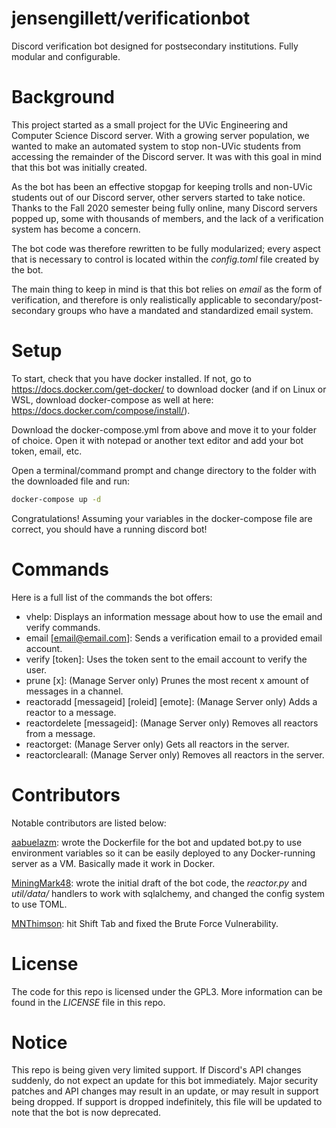 # jensengillett/verificationbot
Discord verification bot designed for postsecondary institutions. Fully modular and configurable.

# Background
This project started as a small project for the UVic Engineering and Computer Science Discord server. With a growing server population, we wanted to make an automated system to stop non-UVic students from accessing the remainder of the Discord server. It was with this goal in mind that this bot was initially created.

As the bot has been an effective stopgap for keeping trolls and non-UVic students out of our Discord server, other servers started to take notice. Thanks to the Fall 2020 semester being fully online, many Discord servers popped up, some with thousands of members, and the lack of a verification system has become a concern.

The bot code was therefore rewritten to be fully modularized; every aspect that is necessary to control is located within the *config.toml* file created by the bot.

The main thing to keep in mind is that this bot relies on *email* as the form of verification, and therefore is only realistically applicable to secondary/post-secondary groups who have a mandated and standardized email system.

# Setup
To start, check that you have docker installed. If not, go to https://docs.docker.com/get-docker/ to download docker (and if on Linux or WSL, download docker-compose as well at here: https://docs.docker.com/compose/install/).

Download the docker-compose.yml from above and move it to your folder of choice. Open it with notepad or another text editor and add your bot token, email, etc.

Open a terminal/command prompt and change directory to the folder with the downloaded file and run:
```bash
docker-compose up -d
```
Congratulations! Assuming your variables in the docker-compose file are correct, you should have a running discord bot!

# Commands
Here is a full list of the commands the bot offers:
- vhelp: Displays an information message about how to use the email and verify commands.
- email [email@email.com]: Sends a verification email to a provided email account.
- verify [token]: Uses the token sent to the email account to verify the user.
- prune [x]: (Manage Server only) Prunes the most recent x amount of messages in a channel.
- reactoradd [messageid] [roleid] [emote]: (Manage Server only) Adds a reactor to a message.
- reactordelete [messageid]: (Manage Server only) Removes all reactors from a message.
- reactorget: (Manage Server only) Gets all reactors in the server.
- reactorclearall: (Manage Server only) Removes all reactors in the server.

# Contributors
Notable contributors are listed below:

[aabuelazm](https://github.com/aabuelazm): wrote the Dockerfile for the bot and updated bot.py to use environment variables so it can be easily deployed to any Docker-running server as a VM. Basically made it work in Docker.

[MiningMark48](https://github.com/MiningMark48): wrote the initial draft of the bot code, the *reactor.py* and *util/data/* handlers to work with sqlalchemy, and changed the config system to use TOML.

[MNThimson](https://github.com/MNThomson): hit Shift Tab and fixed the Brute Force Vulnerability.

# License
The code for this repo is licensed under the GPL3. More information can be found in the *LICENSE* file in this repo.

# Notice
This repo is being given very limited support. If Discord's API changes suddenly, do not expect an update for this bot immediately. Major security patches and API changes may result in an update, or may result in support being dropped. If support is dropped indefinitely, this file will be updated to note that the bot is now deprecated.
